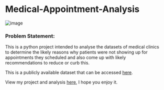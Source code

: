 # Medical-Appointment-Analysis

![image](https://github.com/user-attachments/assets/eca2f2d2-95cc-45f6-87f1-7eca648e4f12)


### Problem Statement:

This is a python project intended to analyse the datasets of medical clinics to determine the likely reasons why patients were not showing up for appointments they scheduled and also come up with likely recommendations to reduce or curb this.

This is a publicly available dataset that can be accessed [here](https://www.kaggle.com/datasets/joniarroba/noshowappointments).

View my project and analysis [here](https://github.com/olubadero/Medical-Appointment-Analysis/blob/main/Medical_Analysis.ipynb), I hope you enjoy it.
